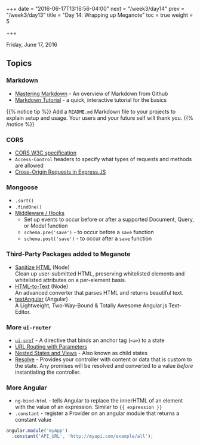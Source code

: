 +++
date = "2016-06-17T13:16:56-04:00"
next = "/week3/day14"
prev = "/week3/day13"
title = "Day 14: Wrapping up Meganote"
toc = true
weight = 5

+++

<date>Friday, June 17, 2016</date>

## Topics

### Markdown
  * [Mastering Markdown](https://guides.github.com/features/mastering-markdown/) - An overview of Markdown from Github
  * [Markdown Tutorial](http://www.markdowntutorial.com/) - a quick, interactive tutorial for the basics

  {{% notice tip %}}
  Add a `README.md` Markdown file to your projects to explain setup and usage.  Your users and your future self will thank you.
  {{% /notice %}}

### CORS
  * [CORS W3C specification](https://www.w3.org/TR/cors/)
  * `Access-Control` headers to specify what types of requests and methods are allowed
  * [Cross-Origin Requests in Express.JS](http://justindavis.co/2015/08/31/CORS-in-Express/)

### Mongoose
  * `.sort()`
  * `.findOne()`
  * [Middleware / Hooks](http://mongoosejs.com/docs/middleware.html)
    * Set up events to occur before or after a supported Document, Query, or Model function
    * `schema.pre('save')` - to occur before a `save` function
    * `schema.post('save')` - to occur after a `save` function

### Third-Party Packages added to Meganote
  * [Sanitize HTML](https://www.npmjs.com/package/sanitize-html) (Node)
  <br>Clean up user-submitted HTML, preserving whitelisted elements and whitelisted attributes on a per-element basis.
  * [HTML-to-Text](https://www.npmjs.com/package/html-to-text) (Node)
  <br>An advanced converter that parses HTML and returns beautiful text.
  * [textAngular](http://textangular.com/) (Angular)
  <br>A Lightweight, Two-Way-Bound & Totally Awesome Angular.js Text-Editor.

### More `ui-router`
  * [`ui-sref`](http://angular-ui.github.io/ui-router/1.0.0-alpha.3/modules/ng1_directives.html#uisrefng1) - A directive that binds an anchor tag (`<a>`) to a state
  * [URL Routing with Parameters](https://github.com/angular-ui/ui-router/wiki/URL-Routing#url-parameters)
  * [Nested States and Views](https://github.com/angular-ui/ui-router/wiki/Nested-States-%26-Nested-Views) - Also known as child states
  * [Resolve](https://github.com/angular-ui/ui-router/wiki#resolve) - Provides your controller with content or data that is custom to the state.  Any promises will be resolved and converted to a value _before_ instantiating the controller.

### More Angular
  * `ng-bind-html` - tells Angular to replace the innerHTML of an element with the value of an expression.  Similar to `{{ expression }}`
  * `.constant` - register a Provider on an angular module that returns a constant value

  ```js
  angular.module('myApp')
    .constant('API_URL', 'http://myapi.com/example/all');
  ```
